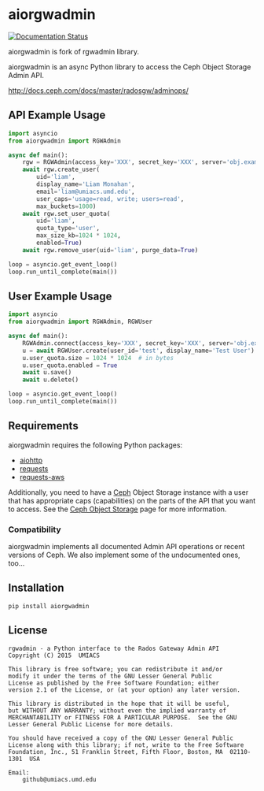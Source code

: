 # aiorgwadmin

[![Documentation Status](https://readthedocs.org/projects/rgwadmin/badge/?version=latest)](https://rgwadmin.readthedocs.io/en/latest/?badge=latest)

aiorgwadmin is fork of rgwadmin library.

aiorgwadmin is an async Python library to access the Ceph Object Storage Admin API.

http://docs.ceph.com/docs/master/radosgw/adminops/


## API Example Usage

```python
import asyncio
from aiorgwadmin import RGWAdmin

async def main():
    rgw = RGWAdmin(access_key='XXX', secret_key='XXX', server='obj.example.com')
    await rgw.create_user(
        uid='liam',
        display_name='Liam Monahan',
        email='liam@umiacs.umd.edu',
        user_caps='usage=read, write; users=read',
        max_buckets=1000)
    await rgw.set_user_quota(
        uid='liam',
        quota_type='user',
        max_size_kb=1024 * 1024,
        enabled=True)
    await rgw.remove_user(uid='liam', purge_data=True)

loop = asyncio.get_event_loop()
loop.run_until_complete(main())
```

## User Example Usage

```python
import asyncio
from aiorgwadmin import RGWAdmin, RGWUser

async def main():
    RGWAdmin.connect(access_key='XXX', secret_key='XXX', server='obj.example.com')
    u = await RGWUser.create(user_id='test', display_name='Test User')
    u.user_quota.size = 1024 * 1024  # in bytes
    u.user_quota.enabled = True
    await u.save()
    await u.delete()

loop = asyncio.get_event_loop()
loop.run_until_complete(main())
```

## Requirements

aiorgwadmin requires the following Python packages:

 * [aiohttp](https://docs.aiohttp.org)
 * [requests](http://python-requests.org/)
 * [requests-aws](https://github.com/tax/python-requests-aws)

Additionally, you need to have a [Ceph](http://www.ceph.org) Object Storage
instance with a user that has appropriate caps (capabilities) on the parts of
the API that you want to access.  See the
[Ceph Object Storage](http://docs.ceph.com/docs/master/radosgw/) page for more
information.

### Compatibility
aiorgwadmin implements all documented Admin API operations or recent versions of
Ceph.  We also implement some of the undocumented ones, too...

## Installation

```pip install aiorgwadmin```


## License

    rgwadmin - a Python interface to the Rados Gateway Admin API
    Copyright (C) 2015  UMIACS

    This library is free software; you can redistribute it and/or
    modify it under the terms of the GNU Lesser General Public
    License as published by the Free Software Foundation; either
    version 2.1 of the License, or (at your option) any later version.

    This library is distributed in the hope that it will be useful,
    but WITHOUT ANY WARRANTY; without even the implied warranty of
    MERCHANTABILITY or FITNESS FOR A PARTICULAR PURPOSE.  See the GNU
    Lesser General Public License for more details.

    You should have received a copy of the GNU Lesser General Public
    License along with this library; if not, write to the Free Software
    Foundation, Inc., 51 Franklin Street, Fifth Floor, Boston, MA  02110-1301  USA

    Email:
        github@umiacs.umd.edu
